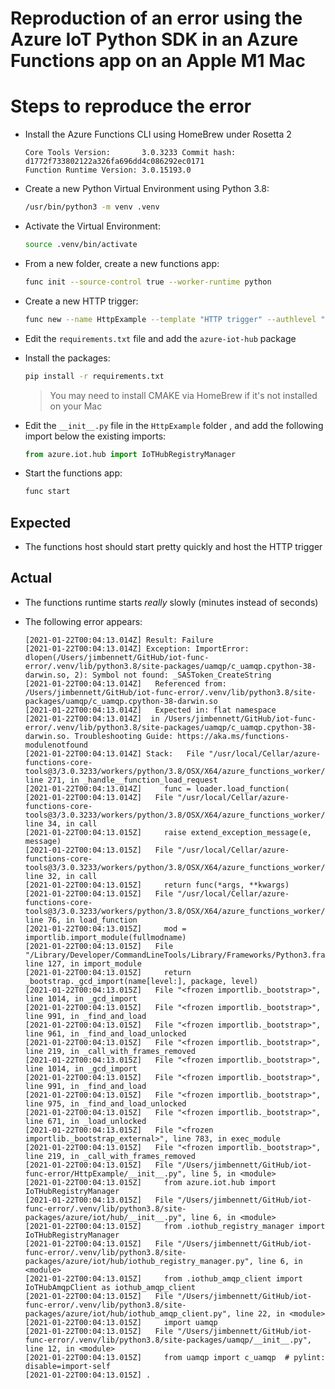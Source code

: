 # Reproduction of an error using the Azure IoT Python SDK in an Azure Functions app on an Apple M1 Mac

# Steps to reproduce the error

* Install the Azure Functions CLI using HomeBrew under Rosetta 2

    ```output
    Core Tools Version:       3.0.3233 Commit hash: d1772f733802122a326fa696dd4c086292ec0171 
    Function Runtime Version: 3.0.15193.0
    ```

* Create a new Python Virtual Environment using Python 3.8:

    ```sh
    /usr/bin/python3 -m venv .venv
    ```

* Activate the Virtual Environment:

    ```sh
    source .venv/bin/activate
    ```

* From a new folder, create a new functions app:

    ```sh
    func init --source-control true --worker-runtime python
    ```

* Create a new HTTP trigger:

    ```sh
    func new --name HttpExample --template "HTTP trigger" --authlevel "anonymous"
    ```

* Edit the `requirements.txt` file and add the `azure-iot-hub` package

* Install the packages:

    ```sh
    pip install -r requirements.txt
    ```

    > You may need to install CMAKE via HomeBrew if it's not installed on your Mac

* Edit the `__init__.py` file in the `HttpExample` folder , and add the following import below the existing imports:

    ```python
    from azure.iot.hub import IoTHubRegistryManager
    ```

* Start the functions app:

    ```sh
    func start
    ```

## Expected

* The functions host should start pretty quickly and host the HTTP trigger

## Actual

* The functions runtime starts *really* slowly (minutes instead of seconds)
* The following error appears:

    ```output
    [2021-01-22T00:04:13.014Z] Result: Failure
    [2021-01-22T00:04:13.014Z] Exception: ImportError: dlopen(/Users/jimbennett/GitHub/iot-func-error/.venv/lib/python3.8/site-packages/uamqp/c_uamqp.cpython-38-darwin.so, 2): Symbol not found: _SASToken_CreateString
    [2021-01-22T00:04:13.014Z]   Referenced from: /Users/jimbennett/GitHub/iot-func-error/.venv/lib/python3.8/site-packages/uamqp/c_uamqp.cpython-38-darwin.so
    [2021-01-22T00:04:13.014Z]   Expected in: flat namespace
    [2021-01-22T00:04:13.014Z]  in /Users/jimbennett/GitHub/iot-func-error/.venv/lib/python3.8/site-packages/uamqp/c_uamqp.cpython-38-darwin.so. Troubleshooting Guide: https://aka.ms/functions-modulenotfound
    [2021-01-22T00:04:13.014Z] Stack:   File "/usr/local/Cellar/azure-functions-core-tools@3/3.0.3233/workers/python/3.8/OSX/X64/azure_functions_worker/dispatcher.py", line 271, in _handle__function_load_request
    [2021-01-22T00:04:13.014Z]     func = loader.load_function(
    [2021-01-22T00:04:13.014Z]   File "/usr/local/Cellar/azure-functions-core-tools@3/3.0.3233/workers/python/3.8/OSX/X64/azure_functions_worker/utils/wrappers.py", line 34, in call
    [2021-01-22T00:04:13.015Z]     raise extend_exception_message(e, message)
    [2021-01-22T00:04:13.015Z]   File "/usr/local/Cellar/azure-functions-core-tools@3/3.0.3233/workers/python/3.8/OSX/X64/azure_functions_worker/utils/wrappers.py", line 32, in call
    [2021-01-22T00:04:13.015Z]     return func(*args, **kwargs)
    [2021-01-22T00:04:13.015Z]   File "/usr/local/Cellar/azure-functions-core-tools@3/3.0.3233/workers/python/3.8/OSX/X64/azure_functions_worker/loader.py", line 76, in load_function
    [2021-01-22T00:04:13.015Z]     mod = importlib.import_module(fullmodname)
    [2021-01-22T00:04:13.015Z]   File "/Library/Developer/CommandLineTools/Library/Frameworks/Python3.framework/Versions/3.8/lib/python3.8/importlib/__init__.py", line 127, in import_module
    [2021-01-22T00:04:13.015Z]     return _bootstrap._gcd_import(name[level:], package, level)
    [2021-01-22T00:04:13.015Z]   File "<frozen importlib._bootstrap>", line 1014, in _gcd_import
    [2021-01-22T00:04:13.015Z]   File "<frozen importlib._bootstrap>", line 991, in _find_and_load
    [2021-01-22T00:04:13.015Z]   File "<frozen importlib._bootstrap>", line 961, in _find_and_load_unlocked
    [2021-01-22T00:04:13.015Z]   File "<frozen importlib._bootstrap>", line 219, in _call_with_frames_removed
    [2021-01-22T00:04:13.015Z]   File "<frozen importlib._bootstrap>", line 1014, in _gcd_import
    [2021-01-22T00:04:13.015Z]   File "<frozen importlib._bootstrap>", line 991, in _find_and_load
    [2021-01-22T00:04:13.015Z]   File "<frozen importlib._bootstrap>", line 975, in _find_and_load_unlocked
    [2021-01-22T00:04:13.015Z]   File "<frozen importlib._bootstrap>", line 671, in _load_unlocked
    [2021-01-22T00:04:13.015Z]   File "<frozen importlib._bootstrap_external>", line 783, in exec_module
    [2021-01-22T00:04:13.015Z]   File "<frozen importlib._bootstrap>", line 219, in _call_with_frames_removed
    [2021-01-22T00:04:13.015Z]   File "/Users/jimbennett/GitHub/iot-func-error/HttpExample/__init__.py", line 5, in <module>
    [2021-01-22T00:04:13.015Z]     from azure.iot.hub import IoTHubRegistryManager
    [2021-01-22T00:04:13.015Z]   File "/Users/jimbennett/GitHub/iot-func-error/.venv/lib/python3.8/site-packages/azure/iot/hub/__init__.py", line 6, in <module>
    [2021-01-22T00:04:13.015Z]     from .iothub_registry_manager import IoTHubRegistryManager
    [2021-01-22T00:04:13.015Z]   File "/Users/jimbennett/GitHub/iot-func-error/.venv/lib/python3.8/site-packages/azure/iot/hub/iothub_registry_manager.py", line 6, in <module>
    [2021-01-22T00:04:13.015Z]     from .iothub_amqp_client import IoTHubAmqpClient as iothub_amqp_client
    [2021-01-22T00:04:13.015Z]   File "/Users/jimbennett/GitHub/iot-func-error/.venv/lib/python3.8/site-packages/azure/iot/hub/iothub_amqp_client.py", line 22, in <module>
    [2021-01-22T00:04:13.015Z]     import uamqp
    [2021-01-22T00:04:13.015Z]   File "/Users/jimbennett/GitHub/iot-func-error/.venv/lib/python3.8/site-packages/uamqp/__init__.py", line 12, in <module>
    [2021-01-22T00:04:13.015Z]     from uamqp import c_uamqp  # pylint: disable=import-self
    [2021-01-22T00:04:13.015Z] .
    ```